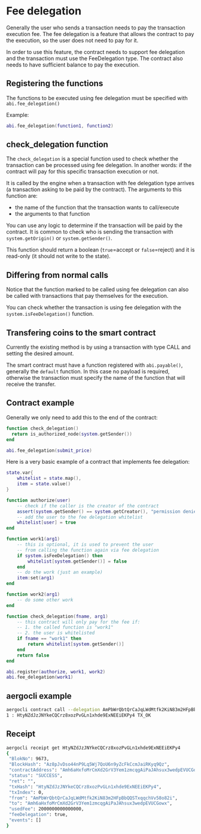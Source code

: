 # Fee delegation

Generally the user who sends a transaction needs to pay the transaction execution fee.
The fee delegation is a feature that allows the contract to pay the execution, so the user does not need to pay for it.

In order to use this feature, the contract needs to support fee delegation and the transaction must use the FeeDelegation type.
The contract also needs to have sufficient balance to pay the execution.

## Registering the functions

The functions to be executed using fee delegation must be specified with `abi.fee_delegation()`

Example:

``` lua
abi.fee_delegation(function1, function2)
```

## check_delegation function

The `check_delegation` is a special function used to check whether the transaction can be processed using fee delegation.
In another words: if the contract will pay for this specific transaction execution or not.

It is called by the engine when a transaction with fee delegation type arrives (a transaction asking to be paid by the contract).
The arguments to this function are:

* the name of the function that the transaction wants to call/execute
* the arguments to that function

You can use any logic to determine if the transaction will be paid by the contract.
It is common to check who is sending the transaction with `system.getOrigin()` or `system.getSender()`.

This function should return a boolean (`true`=accept or `false`=reject) and it is read-only (it should not write to the state).

## Differing from normal calls

Notice that the function marked to be called using fee delegation can also be called with
transactions that pay themselves for the execution.

You can check whether the transaction is using fee delegation with the `system.isFeeDelegation()` function.

## Transfering coins to the smart contract

Currently the existing method is by using a transaction with type CALL and setting the desired amount.

The smart contract must have a function registered with `abi.payable()`, generally the `default` function.
In this case no payload is required, otherwise the transaction must specify the name of the function that will receive the transfer.

## Contract example

Generally we only need to add this to the end of the contract:

```lua
function check_delegation()
  return is_authorized_node(system.getSender())
end

abi.fee_delegation(submit_price)
```

Here is a very basic example of a contract that implements fee delegation:

``` lua
state.var{
    whitelist = state.map(),
    item = state.value()
}

function authorize(user)
    -- check if the caller is the creator of the contract
    assert(system.getSender() == system.getCreator(), "permission denied")
    -- add the user to the fee delegation whitelist
    whitelist[user] = true
end

function work1(arg1)
    -- this is optional, it is used to prevent the user
    -- from calling the function again via fee delegation
    if system.isFeeDelegation() then
        whitelist[system.getSender()] = false
    end
    -- do the work (just an example)
    item:set(arg1)
end

function work2(arg1)
    -- do some other work
end

function check_delegation(fname, arg1)
    -- this contract will only pay for the fee if:
    -- 1. the called function is "work1"
    -- 2. the user is whitelisted
    if fname == "work1" then
        return whitelist[system.getSender()]
    end
    return false
end

abi.register(authorize, work1, work2)
abi.fee_delegation(work1)
```

## aergocli example

``` bash
aergocli contract call --delegation AmPbWrQbtQrCaJqLWdMtfk2KiN83m2HFpBbQQSTxqqchVv58o82i Amh6aHxfoMrCmXd2GrV3Yem1zmcqgAiPaJAhsux3wedpEVUCGowx work
1 : HtyNZdJzJNYkeCQCrz8xozPvGLn1xhde9ExNEEiEKPy4 TX_OK
```

## Receipt

``` bash
aergocli receipt get HtyNZdJzJNYkeCQCrz8xozPvGLn1xhde9ExNEEiEKPy4
{
 "BlokNo": 9673,
 "BlockHash": "Az8pJvDso44nP9Lq5Wj7QoU6n9yZcFkCcmJaiRKyq9Qz",
 "contractAddress": "Amh6aHxfoMrCmXd2GrV3Yem1zmcqgAiPaJAhsux3wedpEVUCGowx",
 "status": "SUCCESS",
 "ret": "",
 "txHash": "HtyNZdJzJNYkeCQCrz8xozPvGLn1xhde9ExNEEiEKPy4",
 "txIndex": 0,
 "from": "AmPbWrQbtQrCaJqLWdMtfk2KiN83m2HFpBbQQSTxqqchVv58o82i",
 "to": "Amh6aHxfoMrCmXd2GrV3Yem1zmcqgAiPaJAhsux3wedpEVUCGowx",
 "usedFee": 2000000000000000,
 "feeDelegation": true,
 "events": []
}
```
